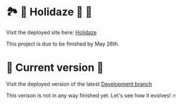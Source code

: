 # 🏞️ 🌃 Holidaze 🌅 🌉

Visit the deployed site here: [Holidaze](https://holiday-booking-site.netlify.app/)

This project is due to be finished by May 26th.

# 🌱 Current version 🌱
Visit the deployed version of the latest [Development branch](https://dev-holiday.onrender.com/)

This verison is not in any way finished yet.
Let's see how it evolves! 🔥
